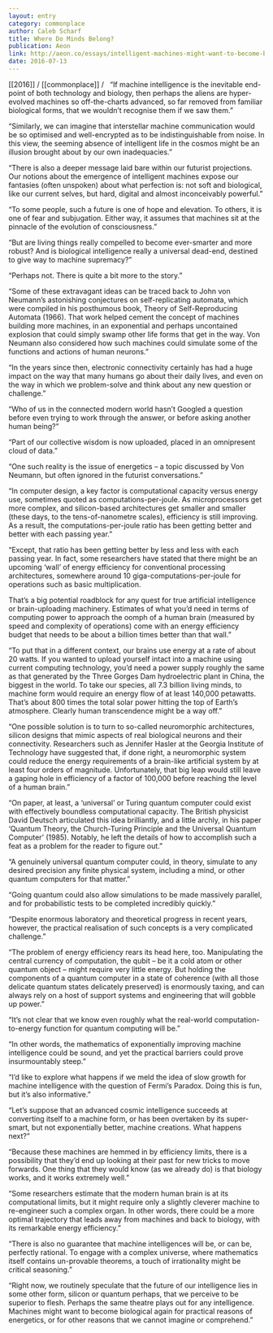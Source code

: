 ```yaml
---
layout: entry
category: commonplace
author: Caleb Scharf
title: Where Do Minds Belong?
publication: Aeon
link: http://aeon.co/essays/intelligent-machines-might-want-to-become-biological-again
date: 2016-07-13
---
```


[[2016]] / [[commonplace]] / 
 
“If machine intelligence is the inevitable end-point of both technology and biology, then perhaps the aliens are hyper-evolved machines so off-the-charts advanced, so far removed from familiar biological forms, that we wouldn’t recognise them if we saw them.”

“Similarly, we can imagine that interstellar machine communication would be so optimised and well-encrypted as to be indistinguishable from noise. In this view, the seeming absence of intelligent life in the cosmos might be an illusion brought about by our own inadequacies.”

“There is also a deeper message laid bare within our futurist projections. Our notions about the emergence of intelligent machines expose our fantasies (often unspoken) about what perfection is: not soft and biological, like our current selves, but hard, digital and almost inconceivably powerful.”

“To some people, such a future is one of hope and elevation. To others, it is one of fear and subjugation. Either way, it assumes that machines sit at the pinnacle of the evolution of consciousness.”

“But are living things really compelled to become ever-smarter and more robust? And is biological intelligence really a universal dead-end, destined to give way to machine supremacy?”

“Perhaps not. There is quite a bit more to the story.”

“Some of these extravagant ideas can be traced back to John von Neumann’s astonishing conjectures on self-replicating automata, which were compiled in his posthumous book, Theory of Self-Reproducing Automata (1966). That work helped cement the concept of machines building more machines, in an exponential and perhaps uncontained explosion that could simply swamp other life forms that get in the way. Von Neumann also considered how such machines could simulate some of the functions and actions of human neurons.”

“In the years since then, electronic connectivity certainly has had a huge impact on the way that many humans go about their daily lives, and even on the way in which we problem-solve and think about any new question or challenge.”

“Who of us in the connected modern world hasn’t Googled a question before even trying to work through the answer, or before asking another human being?”

“Part of our collective wisdom is now uploaded, placed in an omnipresent cloud of data.”

“One such reality is the issue of energetics – a topic discussed by Von Neumann, but often ignored in the futurist conversations.”

“In computer design, a key factor is computational capacity versus energy use, sometimes quoted as computations-per-joule. As microprocessors get more complex, and silicon-based architectures get smaller and smaller (these days, to the tens-of-nanometre scales), efficiency is still improving. As a result, the computations-per-joule ratio has been getting better and better with each passing year.”

“Except, that ratio has been getting better by less and less with each passing year. In fact, some researchers have stated that there might be an upcoming ‘wall’ of energy efficiency for conventional processing architectures, somewhere around 10 giga-computations-per-joule for operations such as basic multiplication.

That’s a big potential roadblock for any quest for true artificial intelligence or brain-uploading machinery. Estimates of what you’d need in terms of computing power to approach the oomph of a human brain (measured by speed and complexity of operations) come with an energy efficiency budget that needs to be about a billion times better than that wall.”

“To put that in a different context, our brains use energy at a rate of about 20 watts. If you wanted to upload yourself intact into a machine using current computing technology, you’d need a power supply roughly the same as that generated by the Three Gorges Dam hydroelectric plant in China, the biggest in the world. To take our species, all 7.3 billion living minds, to machine form would require an energy flow of at least 140,000 petawatts. That’s about 800 times the total solar power hitting the top of Earth’s atmosphere. Clearly human transcendence might be a way off.”

“One possible solution is to turn to so-called neuromorphic architectures, silicon designs that mimic aspects of real biological neurons and their connectivity. Researchers such as Jennifer Hasler at the Georgia Institute of Technology have suggested that, if done right, a neuromorphic system could reduce the energy requirements of a brain-like artificial system by at least four orders of magnitude. Unfortunately, that big leap would still leave a gaping hole in efficiency of a factor of 100,000 before reaching the level of a human brain.”

“On paper, at least, a ‘universal’ or Turing quantum computer could exist with effectively boundless computational capacity. The British physicist David Deutsch articulated this idea brilliantly, and a little archly, in his paper ‘Quantum Theory, the Church-Turing Principle and the Universal Quantum Computer’ (1985). Notably, he left the details of how to accomplish such a feat as a problem for the reader to figure out.”

“A genuinely universal quantum computer could, in theory, simulate to any desired precision any finite physical system, including a mind, or other quantum computers for that matter.”

“Going quantum could also allow simulations to be made massively parallel, and for probabilistic tests to be completed incredibly quickly.”

“Despite enormous laboratory and theoretical progress in recent years, however, the practical realisation of such concepts is a very complicated challenge.”

“The problem of energy efficiency rears its head here, too. Manipulating the central currency of computation, the qubit – be it a cold atom or other quantum object – might require very little energy. But holding the components of a quantum computer in a state of coherence (with all those delicate quantum states delicately preserved) is enormously taxing, and can always rely on a host of support systems and engineering that will gobble up power.”

“It’s not clear that we know even roughly what the real-world computation-to-energy function for quantum computing will be.”

“In other words, the mathematics of exponentially improving machine intelligence could be sound, and yet the practical barriers could prove insurmountably steep.”

“I’d like to explore what happens if we meld the idea of slow growth for machine intelligence with the question of Fermi’s Paradox. Doing this is fun, but it’s also informative.”

“Let’s suppose that an advanced cosmic intelligence succeeds at converting itself to a machine form, or has been overtaken by its super-smart, but not exponentially better, machine creations. What happens next?”

“Because these machines are hemmed in by efficiency limits, there is a possibility that they’d end up looking at their past for new tricks to move forwards. One thing that they would know (as we already do) is that biology works, and it works extremely well.”

“Some researchers estimate that the modern human brain is at its computational limits, but it might require only a slightly cleverer machine to re-engineer such a complex organ. In other words, there could be a more optimal trajectory that leads away from machines and back to biology, with its remarkable energy efficiency.”

“There is also no guarantee that machine intelligences will be, or can be, perfectly rational. To engage with a complex universe, where mathematics itself contains un-provable theorems, a touch of irrationality might be critical seasoning.”

“Right now, we routinely speculate that the future of our intelligence lies in some other form, silicon or quantum perhaps, that we perceive to be superior to flesh. Perhaps the same theatre plays out for any intelligence. Machines might want to become biological again for practical reasons of energetics, or for other reasons that we cannot imagine or comprehend.”
